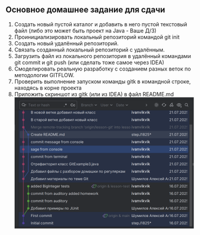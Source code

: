 ## Основное домашнее задание для сдачи
1. Создать новый пустой каталог и добавить в него пустой текстовый файл (либо это может быть проект
   на Java - Ваше Д/З)
2. Проинициализировать локальный репозиторий командой git init
3. Создать новый удалённый репозиторий.
4. Связать созданный локальный репозиторий с удалённым.
5. Загрузить файл из локального репозитория в удалённый командами git commit и git push (или сделать
   тоже самое через IDEA)
6. Смоделировать реальную разработку с созданием разных веток по методологии GITFLOW.
7. Проверить выполнение запуском команды gitk в командной строке, находясь в корне проекта
8. Приложить скриншот из gitk (или из IDEA) в файл README.md
![img.png](img.png)
